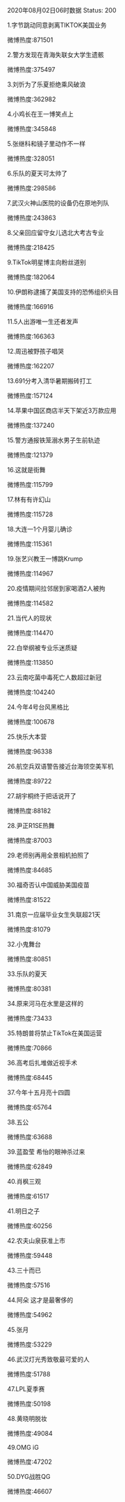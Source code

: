 2020年08月02日06时数据
Status: 200

1.字节跳动同意剥离TIKTOK美国业务

微博热度:871501

2.警方发现在青海失联女大学生遗骸

微博热度:375497

3.刘忻为了乐夏拒绝乘风破浪

微博热度:362982

4.小鸡长在王一博笑点上

微博热度:345848

5.张继科和镜子里动作不一样

微博热度:328051

6.乐队的夏天可太帅了

微博热度:298586

7.武汉火神山医院的设备仍在原地列队

微博热度:243863

8.父亲回应留守女儿选北大考古专业

微博热度:218425

9.TikTok明星博主向粉丝道别

微博热度:182064

10.伊朗称逮捕了美国支持的恐怖组织头目

微博热度:166916

11.5人出游唯一生还者发声

微博热度:166363

12.周迅被野孩子唱哭

微博热度:162207

13.691分考入清华暑期搬砖打工

微博热度:157124

14.苹果中国区商店半天下架近3万款应用

微博热度:137240

15.警方通报铁笼溺水男子生前轨迹

微博热度:121379

16.这就是街舞

微博热度:115799

17.林有有许幻山

微博热度:115728

18.大连一1个月婴儿确诊

微博热度:115361

19.张艺兴教王一博跳Krump

微博热度:114967

20.疫情期间拉邻居到家喝酒2人被拘

微博热度:114582

21.当代人的现状

微博热度:114470

22.白举纲被专业乐迷质疑

微博热度:113850

23.云南吃菌中毒死亡人数超过新冠

微博热度:104240

24.今年4号台风黑格比

微博热度:100678

25.快乐大本营

微博热度:96338

26.航空兵双语警告接近台海领空美军机

微博热度:89722

27.胡宇桐终于把话说开了

微博热度:88182

28.尹正R1SE热舞

微博热度:87003

29.老师别再用全景相机拍照了

微博热度:84685

30.福奇否认中国威胁美国疫苗

微博热度:81522

31.南京一应届毕业女生失联超21天

微博热度:81079

32.小鬼舞台

微博热度:80851

33.乐队的夏天

微博热度:80381

34.原来河马在水里是这样的

微博热度:73433

35.特朗普将禁止TikTok在美国运营

微博热度:70866

36.高考后扎堆做近视手术

微博热度:68445

37.今年十五月亮十四圆

微博热度:65764

38.五公

微博热度:63688

39.蓝盈莹 希怡的眼神杀过来

微博热度:62849

40.肖枫三观

微博热度:61517

41.明日之子

微博热度:60256

42.农夫山泉获准上市

微博热度:59448

43.三十而已

微博热度:57516

44.阿朵 这才是最奢侈的

微博热度:54962

45.张月

微博热度:53229

46.武汉灯光秀致敬最可爱的人

微博热度:51788

47.LPL夏季赛

微博热度:50198

48.黄晓明脱妆

微博热度:49084

49.OMG iG

微博热度:47202

50.DYG战胜QG

微博热度:46607

